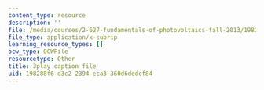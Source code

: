 ```yaml
---
content_type: resource
description: ''
file: /media/courses/2-627-fundamentals-of-photovoltaics-fall-2013/198288f6d3c22394eca3360d6dedcf84_yHzpj_MDOdk.srt
file_type: application/x-subrip
learning_resource_types: []
ocw_type: OCWFile
resourcetype: Other
title: 3play caption file
uid: 198288f6-d3c2-2394-eca3-360d6dedcf84
---
```

